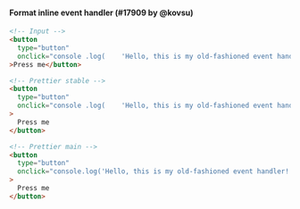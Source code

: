 #### Format inline event handler (#17909 by @kovsu)

<!-- prettier-ignore -->
```html
<!-- Input -->
<button
  type="button"
  onclick="console .log(    'Hello, this is my old-fashioned event handler!')"
>Press me</button>

<!-- Prettier stable -->
<button
  type="button"
  onclick="console .log(    'Hello, this is my old-fashioned event handler!')"
>
  Press me
</button>

<!-- Prettier main -->
<button
  type="button"
  onclick="console.log('Hello, this is my old-fashioned event handler!')"
>
  Press me
</button>
```
